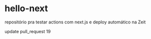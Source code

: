 # hello-next
repositório pra testar actions com next.js e deploy automático na Zeit

update pull_request 19
